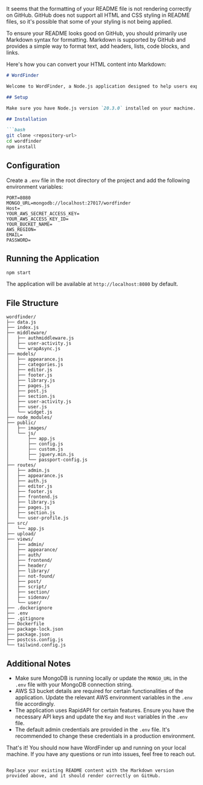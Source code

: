 It seems that the formatting of your README file is not rendering correctly on GitHub. GitHub does not support all HTML and CSS styling in README files, so it's possible that some of your styling is not being applied.

To ensure your README looks good on GitHub, you should primarily use Markdown syntax for formatting. Markdown is supported by GitHub and provides a simple way to format text, add headers, lists, code blocks, and links.

Here's how you can convert your HTML content into Markdown:

```markdown
# WordFinder

Welcome to WordFinder, a Node.js application designed to help users explore and interact with words. Below, you'll find instructions on how to set up the project and its dependencies.

## Setup

Make sure you have Node.js version `20.3.0` installed on your machine.

## Installation

```bash
git clone <repository-url>
cd wordfinder 
npm install
```

## Configuration

Create a `.env` file in the root directory of the project and add the following environment variables:

```
PORT=8080
MONGO_URL=mongodb://localhost:27017/wordfinder
Host=
YOUR_AWS_SECRET_ACCESS_KEY=
YOUR_AWS_ACCESS_KEY_ID=
YOUR_BUCKET_NAME=
AWS_REGION=
EMAIL=
PASSWORD=
```

## Running the Application

```bash
npm start
```

The application will be available at `http://localhost:8080` by default.

## File Structure

```
wordfinder/ 
├── data.js 
├── index.js 
├── middleware/ 
│   ├── authmiddleware.js 
│   ├── user-activity.js 
│   └── wrapAsync.js 
├── models/ 
│   ├── appearance.js 
│   ├── categories.js 
│   ├── editor.js 
│   ├── footer.js 
│   ├── library.js 
│   ├── pages.js 
│   ├── post.js 
│   ├── section.js 
│   ├── user-activity.js 
│   ├── user.js 
│   └── widget.js 
├── node_modules/ 
├── public/ 
│   ├── images/ 
│   └── js/ 
│       ├── app.js 
│       ├── config.js 
│       ├── custom.js 
│       ├── jquery.min.js 
│       └── passport-config.js 
├── routes/ 
│   ├── admin.js 
│   ├── appearance.js 
│   ├── auth.js 
│   ├── editor.js 
│   ├── footer.js 
│   ├── frontend.js 
│   ├── library.js 
│   ├── pages.js 
│   ├── section.js 
│   └── user-profile.js 
├── src/ 
│   └── app.js 
├── upload/ 
├── views/ 
│   ├── admin/ 
│   ├── appearance/ 
│   ├── auth/ 
│   ├── frontend/ 
│   ├── header/ 
│   ├── library/ 
│   ├── not-found/ 
│   ├── post/ 
│   ├── script/ 
│   ├── section/ 
│   ├── sidenav/ 
│   └── user/ 
├── .dockerignore 
├── .env 
├── .gitignore 
├── Dockerfile 
├── package-lock.json 
├── package.json 
├── postcss.config.js 
└── tailwind.config.js
```

## Additional Notes

- Make sure MongoDB is running locally or update the `MONGO_URL` in the `.env` file with your MongoDB connection string.
- AWS S3 bucket details are required for certain functionalities of the application. Update the relevant AWS environment variables in the `.env` file accordingly.
- The application uses RapidAPI for certain features. Ensure you have the necessary API keys and update the `Key` and `Host` variables in the `.env` file.
- The default admin credentials are provided in the `.env` file. It's recommended to change these credentials in a production environment.

That's it! You should now have WordFinder up and running on your local machine. If you have any questions or run into issues, feel free to reach out.
```

Replace your existing README content with the Markdown version provided above, and it should render correctly on GitHub.
